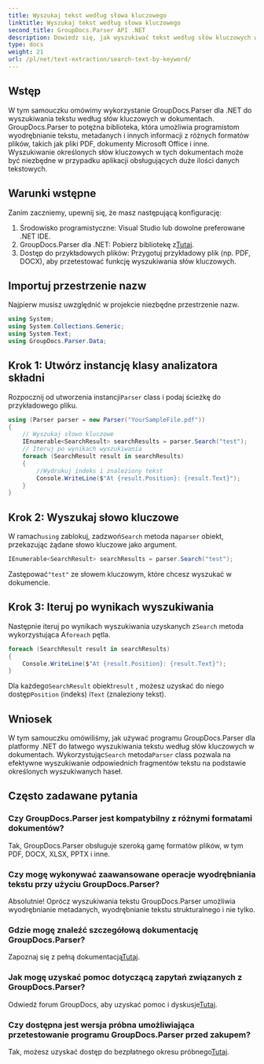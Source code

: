 ```yaml
---
title: Wyszukaj tekst według słowa kluczowego
linktitle: Wyszukaj tekst według słowa kluczowego
second_title: GroupDocs.Parser API .NET
description: Dowiedz się, jak wyszukiwać tekst według słów kluczowych w dokumentach przy użyciu programu GroupDocs.Parser dla platformy .NET. Wydajnie i z łatwością wyodrębniaj istotne treści.
type: docs
weight: 21
url: /pl/net/text-extraction/search-text-by-keyword/
---
```

## Wstęp
W tym samouczku omówimy wykorzystanie GroupDocs.Parser dla .NET do wyszukiwania tekstu według słów kluczowych w dokumentach. GroupDocs.Parser to potężna biblioteka, która umożliwia programistom wyodrębnianie tekstu, metadanych i innych informacji z różnych formatów plików, takich jak pliki PDF, dokumenty Microsoft Office i inne. Wyszukiwanie określonych słów kluczowych w tych dokumentach może być niezbędne w przypadku aplikacji obsługujących duże ilości danych tekstowych.
## Warunki wstępne
Zanim zaczniemy, upewnij się, że masz następującą konfigurację:
1. Środowisko programistyczne: Visual Studio lub dowolne preferowane .NET IDE.
2.  GroupDocs.Parser dla .NET: Pobierz bibliotekę z[Tutaj](https://releases.groupdocs.com/parser/net/).
3. Dostęp do przykładowych plików: Przygotuj przykładowy plik (np. PDF, DOCX), aby przetestować funkcję wyszukiwania słów kluczowych.

## Importuj przestrzenie nazw
Najpierw musisz uwzględnić w projekcie niezbędne przestrzenie nazw.
```csharp
using System;
using System.Collections.Generic;
using System.Text;
using GroupDocs.Parser.Data;
```
## Krok 1: Utwórz instancję klasy analizatora składni
 Rozpocznij od utworzenia instancji`Parser` class i podaj ścieżkę do przykładowego pliku.
```csharp
using (Parser parser = new Parser("YourSampleFile.pdf"))
{
    // Wyszukaj słowo kluczowe
    IEnumerable<SearchResult> searchResults = parser.Search("test");
    // Iteruj po wynikach wyszukiwania
    foreach (SearchResult result in searchResults)
    {
        //Wydrukuj indeks i znaleziony tekst
        Console.WriteLine($"At {result.Position}: {result.Text}");
    }
}
```
## Krok 2: Wyszukaj słowo kluczowe
 W ramach`using` zablokuj, zadzwoń`Search` metoda na`parser` obiekt, przekazując żądane słowo kluczowe jako argument.
```csharp
IEnumerable<SearchResult> searchResults = parser.Search("test");
```
 Zastępować`"test"` ze słowem kluczowym, które chcesz wyszukać w dokumencie.
## Krok 3: Iteruj po wynikach wyszukiwania
 Następnie iteruj po wynikach wyszukiwania uzyskanych z`Search` metoda wykorzystująca A`foreach` pętla.
```csharp
foreach (SearchResult result in searchResults)
{
    Console.WriteLine($"At {result.Position}: {result.Text}");
}
```
 Dla każdego`SearchResult` obiekt`result` , możesz uzyskać do niego dostęp`Position` (indeks) i`Text` (znaleziony tekst).

## Wniosek
 W tym samouczku omówiliśmy, jak używać programu GroupDocs.Parser dla platformy .NET do łatwego wyszukiwania tekstu według słów kluczowych w dokumentach. Wykorzystując`Search` metoda`Parser` class pozwala na efektywne wyszukiwanie odpowiednich fragmentów tekstu na podstawie określonych wyszukiwanych haseł.

## Często zadawane pytania
### Czy GroupDocs.Parser jest kompatybilny z różnymi formatami dokumentów?
Tak, GroupDocs.Parser obsługuje szeroką gamę formatów plików, w tym PDF, DOCX, XLSX, PPTX i inne.
### Czy mogę wykonywać zaawansowane operacje wyodrębniania tekstu przy użyciu GroupDocs.Parser?
Absolutnie! Oprócz wyszukiwania tekstu GroupDocs.Parser umożliwia wyodrębnianie metadanych, wyodrębnianie tekstu strukturalnego i nie tylko.
### Gdzie mogę znaleźć szczegółową dokumentację GroupDocs.Parser?
Zapoznaj się z pełną dokumentacją[Tutaj](https://reference.groupdocs.com/parser/net/).
### Jak mogę uzyskać pomoc dotyczącą zapytań związanych z GroupDocs.Parser?
 Odwiedź forum GroupDocs, aby uzyskać pomoc i dyskusje[Tutaj](https://forum.groupdocs.com/c/parser/17).
### Czy dostępna jest wersja próbna umożliwiająca przetestowanie programu GroupDocs.Parser przed zakupem?
 Tak, możesz uzyskać dostęp do bezpłatnego okresu próbnego[Tutaj](https://releases.groupdocs.com/).